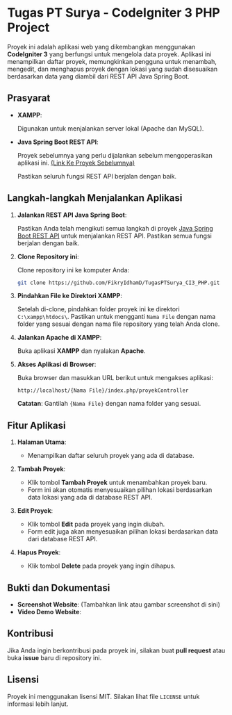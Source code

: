 # Tugas PT Surya - CodeIgniter 3 PHP Project

Proyek ini adalah aplikasi web yang dikembangkan menggunakan **CodeIgniter 3** yang berfungsi untuk mengelola data proyek. Aplikasi ini menampilkan daftar proyek, memungkinkan pengguna untuk menambah, mengedit, dan menghapus proyek dengan lokasi yang sudah disesuaikan berdasarkan data yang diambil dari REST API Java Spring Boot.

## Prasyarat

- **XAMPP**:

  Digunakan untuk menjalankan server lokal (Apache dan MySQL).
- **Java Spring Boot REST API**:

  Proyek sebelumnya yang perlu dijalankan sebelum mengoperasikan aplikasi ini. [(Link Ke Proyek Sebelumnya)](https://github.com/FikryIdhamD/TugasPTSurya_Springboot)

  Pastikan seluruh fungsi REST API berjalan dengan baik.

## Langkah-langkah Menjalankan Aplikasi

1. **Jalankan REST API Java Spring Boot**:

    Pastikan Anda telah mengikuti semua langkah di proyek [Java Spring Boot REST API](https://github.com/FikryIdhamD/TugasPTSurya_Springboot) untuk menjalankan REST API. Pastikan semua fungsi berjalan dengan baik.

2. **Clone Repository ini**:

    Clone repository ini ke komputer Anda:

    ```bash
    git clone https://github.com/FikryIdhamD/TugasPTSurya_CI3_PHP.git
    ```

3. **Pindahkan File ke Direktori XAMPP**:

    Setelah di-clone, pindahkan folder proyek ini ke direktori `C:\xampp\htdocs\`. Pastikan untuk mengganti `Nama File` dengan nama folder yang sesuai dengan nama file repository yang telah Anda clone.

4. **Jalankan Apache di XAMPP**:

    Buka aplikasi **XAMPP** dan nyalakan **Apache**.

5. **Akses Aplikasi di Browser**:

    Buka browser dan masukkan URL berikut untuk mengakses aplikasi:

    ```url
    http://localhost/{Nama File}/index.php/proyekController
    ```

    **Catatan**: Gantilah `{Nama File}` dengan nama folder yang sesuai.

## Fitur Aplikasi

1. **Halaman Utama**:
    - Menampilkan daftar seluruh proyek yang ada di database.

2. **Tambah Proyek**:
    - Klik tombol **Tambah Proyek** untuk menambahkan proyek baru.
    - Form ini akan otomatis menyesuaikan pilihan lokasi berdasarkan data lokasi yang ada di database REST API.

3. **Edit Proyek**:
    - Klik tombol **Edit** pada proyek yang ingin diubah.
    - Form edit juga akan menyesuaikan pilihan lokasi berdasarkan data dari database REST API.

4. **Hapus Proyek**:
    - Klik tombol **Delete** pada proyek yang ingin dihapus.

## Bukti dan Dokumentasi

- **Screenshot Website**: (Tambahkan link atau gambar screenshot di sini)
- **Video Demo Website**:
  

## Kontribusi

Jika Anda ingin berkontribusi pada proyek ini, silakan buat **pull request** atau buka **issue** baru di repository ini.

## Lisensi

Proyek ini menggunakan lisensi MIT. Silakan lihat file `LICENSE` untuk informasi lebih lanjut.
